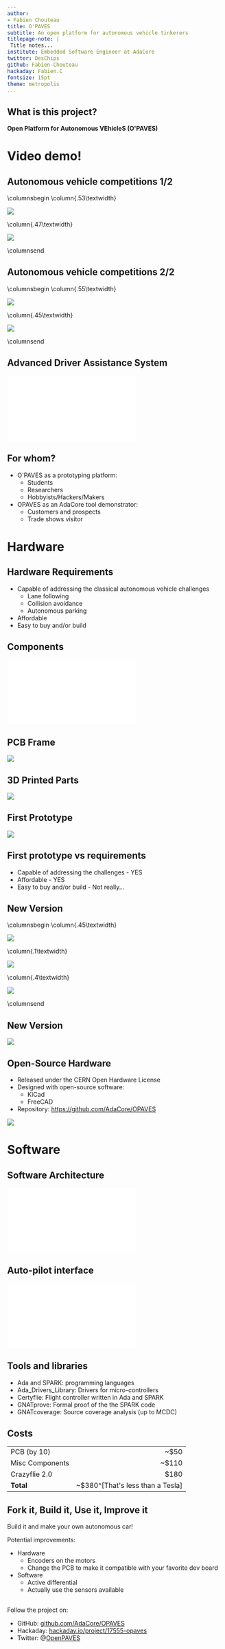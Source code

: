 ```yaml
---
author:
- Fabien Chouteau
title: O'PAVES
subtitle: An open platform for autonomous vehicle tinkerers
titlepage-note: |
 Title notes...
institute: Embedded Software Engineer at AdaCore
twitter: DesChips
github: Fabien-Chouteau
hackaday: Fabien.C
fontsize: 15pt
theme: metropolis
...
```


## What is this project? ##

__Open Platform for Autonomous VEhicleS (O'PAVES)__

# Video demo! #

## Autonomous vehicle competitions 1/2 ##

\columnsbegin
\column{.53\textwidth}

![](images/competition1.jpg)

\column{.47\textwidth}

![](images/competition2.jpg)

\columnsend

## Autonomous vehicle competitions 2/2 ##

\columnsbegin
\column{.55\textwidth}

![](images/FormulaPi.jpg)

\column{.45\textwidth}

![](images/competition3.jpg)

\columnsend

## Advanced Driver Assistance System

![](diagrams/OPAVES_ADAS-dot.pdf)

## For whom? ##

 * O'PAVES as a prototyping platform:
    * Students
    * Researchers
    * Hobbyists/Hackers/Makers
 * OPAVES as an AdaCore tool demonstrator:
    * Customers and prospects
    * Trade shows visitor

# Hardware #

## Hardware Requirements ##

 * Capable of addressing the classical autonomous vehicle challenges
    * Lane following
    * Collision avoidance
    * Autonomous parking
 * Affordable
 * Easy to buy and/or build

## Components ##

![](diagrams/OPAVES_components-dot.pdf)

## PCB Frame ##

![](images/OPAVES_PCB_frame.jpg)

## 3D Printed Parts ##

![](images/OPAVES_3d_printer.jpg)

## First Prototype ##

![](images/OPAVES_Mk-I.jpg)

## First prototype vs requirements ##

 * Capable of addressing the challenges - YES
 * Affordable - YES
 * Easy to buy and/or build - Not really...

## New Version ##

\columnsbegin
\column{.45\textwidth}

![](images/OPAVES_Mk-I.jpg)

\column{.1\textwidth}

![](images/plus.png)

\column{.4\textwidth}

![](images/crazyflie2.jpg)

\columnsend

## New Version ##

![](images/OPAVES_Mk-II.jpg)

## Open-Source Hardware ##

 * Released under the CERN Open Hardware License
 * Designed with open-source software:
    * KiCad
    * FreeCAD
 * Repository: https://github.com/AdaCore/OPAVES

![](images/kicad_render.png)

# Software #

## Software Architecture ##

![](diagrams/OPAVES_SW_architecture-dot.pdf)

## Auto-pilot interface ##

![](diagrams/OPAVES_pilot_interface-dot.pdf)

## Tools and libraries ##

 - Ada and SPARK: programming languages
 - Ada_Drivers_Library: Drivers for micro-controllers
 - Certyflie: Flight controller written in Ada and SPARK
 - GNATprove: Formal proof of the the SPARK code
 - GNATcoverage: Source coverage analysis (up to MCDC)

## Costs ##

|                 |              |
|:----------------|-------------:|
| PCB (by 10)     |         ~$50 |
| Misc Components |        ~$110 |
| Crazyflie 2.0   |         $180 |
| __Total__       |        ~$380^[That's less than a Tesla] |

## Fork it, Build it, Use it, Improve it ##

Build it and make your own autonomous car!

Potential improvements:

 - Hardware
    - Encoders on the motors
    - Change the PCB to make it compatible with your favorite dev board
 - Software
    - Active differential
    - Actually use the sensors available

##

Follow the project on:

 * GitHub: [github.com/AdaCore/OPAVES](https://github.com/AdaCore/OPAVES)
 * Hackaday: [hackaday.io/project/17555-opaves](https://hackaday.io/project/17555-opaves)
 * Twitter: @[OpenPAVES](https://twitter.com/openpaves)
